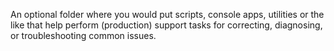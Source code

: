 An optional folder where you would put scripts, console apps, utilities or the like that help perform (production) support tasks for correcting, diagnosing, or troubleshooting common issues.